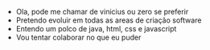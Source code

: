 - Ola, pode me chamar de vinicius ou zero se preferir
- Pretendo evoluir em todas as areas de criação software
- Entendo um polco de java, html, css e javascript
- Vou tentar colaborar no que eu puder


